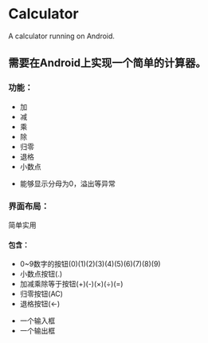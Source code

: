 # Calculator
A calculator running on Android.

需要在Android上实现一个简单的计算器。
------------------------------
### 功能：
* 加
* 减
* 乘
* 除
* 归零
* 退格
* 小数点
+ 能够显示分母为0，溢出等异常
  
### 界面布局：
简单实用
#### 包含：
* 0~9数字的按钮(0)(1)(2)(3)(4)(5)(6)(7)(8)(9)
* 小数点按钮(.)
* 加减乘除等于按钮(+)(-)(×)(÷)(=)
* 归零按钮(AC)
* 退格按钮(←)
+ 一个输入框
+ 一个输出框
